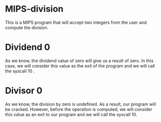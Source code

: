 # MIPS-division
This is a MIPS program that will accept two integers from the user and compute the division.
# Dividend 0
As we know, the dividend value of zero will give us a result of zero. In this case, we will consider this value as the exit of the program and we will call the syscall 10 . 
# Divisor 0
As we know, the division by zero is undefined. As a result, our program will be cracked. However, before the operation is computed, we will consider this value as an exit to our program and we will call the syscall 10.
